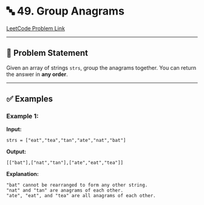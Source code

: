 # 🔤 49. Group Anagrams

[LeetCode Problem Link](https://leetcode.com/problems/group-anagrams/)

---

## 📘 Problem Statement

Given an array of strings `strs`, group the anagrams together. You can return the answer in **any order**.

---

## ✅ Examples

### Example 1:
**Input:**
```text
strs = ["eat","tea","tan","ate","nat","bat"]
```

**Output:**
```text
[["bat"],["nat","tan"],["ate","eat","tea"]]
```

**Explanation:**
```text
"bat" cannot be rearranged to form any other string.
"nat" and "tan" are anagrams of each other.
"ate", "eat", and "tea" are all anagrams of each other.
```
